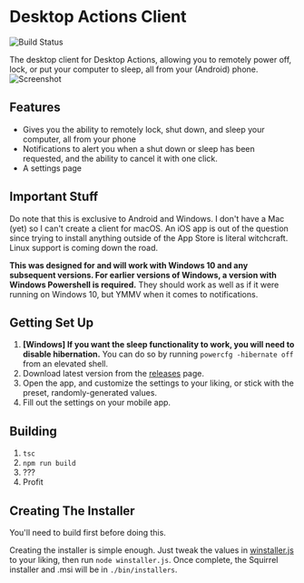 # Desktop Actions Client
![Build Status](https://github.com/CominAtYou/DesktopActionsClient/actions/workflows/build.yml/badge.svg)

The desktop client for Desktop Actions, allowing you to remotely power off, lock, or put your computer to sleep, all from your (Android) phone.
![Screenshot](https://i.imgur.com/hdAqOHV.png)
## Features
- Gives you the ability to remotely lock, shut down, and sleep your computer, all from your phone
- Notifications to alert you when a shut down or sleep has been requested, and the ability to cancel it with one click.
- A settings page
## Important Stuff
Do note that this is exclusive to Android and Windows. I don't have a Mac (yet) so I can't create a client for macOS. An iOS app is out of the question since trying to install anything outside of the App Store is literal witchcraft. Linux support is coming down the road.

**This was designed for and will work with Windows 10 and any subsequent versions. For earlier versions of Windows, a version with Windows Powershell is required.** They should work as well as if it were running on Windows 10, but YMMV when it comes to notifications.
## Getting Set Up
1. **[Windows] If you want the sleep functionality to work, you will need to disable hibernation.** You can do so by running `powercfg -hibernate off` from an elevated shell.
2. Download latest version from the [releases](https://github.com/CominAtYou/DesktopActionsClient/releases/latest) page.
3. Open the app, and customize the settings to your liking, or stick with the preset, randomly-generated values.
4. Fill out the settings on your mobile app.
## Building
1. `tsc`
2. `npm run build`
3. ???
4. Profit
## Creating The Installer
You'll need to build first before doing this.

Creating the installer is simple enough. Just tweak the values in [winstaller.js](https://github.com/CominAtYou/DesktopActionsClient/blob/master/winstaller.js) to your liking, then run `node winstaller.js`. Once complete, the Squirrel installer and .msi will be in `./bin/installers`.
